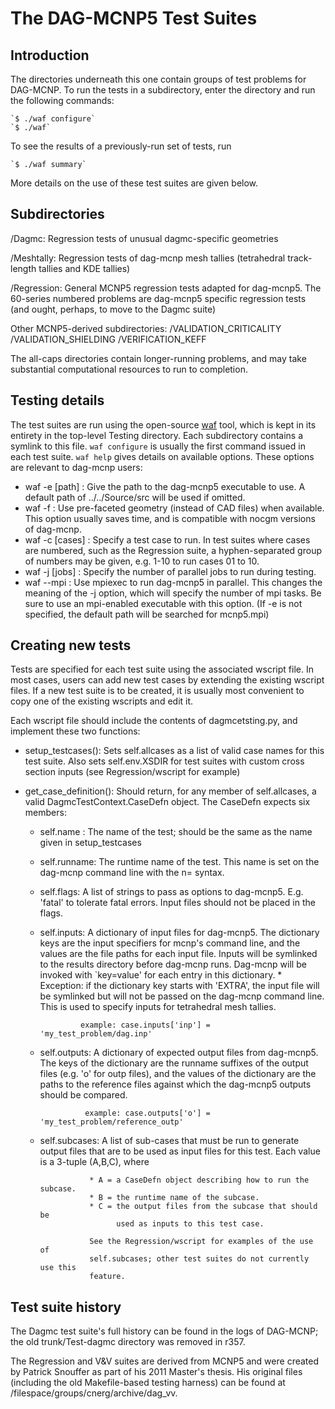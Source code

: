 # The DAG-MCNP5 Test Suites #

## Introduction ##

The directories underneath this one contain groups of test problems
for DAG-MCNP.  To run the tests in a subdirectory, enter the directory
and run the following commands:

    `$ ./waf configure`
    `$ ./waf`

To see the results of a previously-run set of tests, run

    `$ ./waf summary`

More details on the use of these test suites are given below.

## Subdirectories ##

 /Dagmc: Regression tests of unusual dagmc-specific geometries

 /Meshtally: Regression tests of dag-mcnp mesh tallies (tetrahedral
             track-length tallies and KDE tallies)

 /Regression: General MCNP5 regression tests adapted for dag-mcnp5.
              The 60-series numbered problems are dag-mcnp5 specific
              regression tests (and ought, perhaps, to move to the
              Dagmc suite)

Other MCNP5-derived subdirectories:
 /VALIDATION_CRITICALITY
 /VALIDATION_SHIELDING
 /VERIFICATION_KEFF

The all-caps directories contain longer-running problems,
and may take substantial computational resources to run to completion.


## Testing details ##

The test suites are run using the open-source [waf] tool, which is kept in its
entirety in the top-level Testing directory.  Each subdirectory contains a
symlink to this file.  `waf configure` is usually the first command issued in each
test suite.  `waf help` gives details on available options.  These options are
relevant to dag-mcnp users:

* waf -e [path] : Give the path to the dag-mcnp5 executable to use.  A default
                  path of ../../Source/src will be used if omitted.
* waf -f : Use pre-faceted geometry (instead of CAD files) when available.
           This option usually saves time, and is compatible with nocgm
           versions of dag-mcnp.
* waf -c [cases] : Specify a test case to run.  In test suites where cases are
                   numbered, such as the Regression suite, a hyphen-separated
                   group of numbers may be given, e.g. 1-10 to run cases 01 to
                   10.
* waf -j [jobs] : Specify the number of parallel jobs to run during testing.
* waf --mpi : Use mpiexec to run dag-mcnp5 in parallel.  This changes the meaning
              of the -j option, which will specify the number of mpi tasks.  Be
              sure to use an mpi-enabled executable with this option.  (If -e
              is not specified, the default path will be searched for
              mcnp5.mpi)


## Creating new tests ##

Tests are specified for each test suite using the associated wscript file.  In
most cases, users can add new test cases by extending the existing wscript
files.  If a new test suite is to be created, it is usually most convenient to
copy one of the existing wscripts and edit it.

Each wscript file should include the contents of dagmcetsting.py,
and implement these two functions:

* setup_testcases(): Sets self.allcases as a list of valid case names for this
                     test suite.  Also sets self.env.XSDIR for test suites with
                     custom cross section inputs (see Regression/wscript for
                     example)

* get_case_definition(): Should return, for any member of self.allcases,
                         a valid DagmcTestContext.CaseDefn object.  The
                         CaseDefn expects six members:
    * self.name : The name of the test; should be the same as the name given
                  in setup_testcases
    * self.runname: The runtime name of the test.  This name is set on the
                    dag-mcnp command line with the n=<runname> syntax.
    * self.flags: A list of strings to pass as options to dag-mcnp5.  E.g. 'fatal'
                  to tolerate fatal errors.  Input files should not be placed
                  in the flags.
    * self.inputs: A dictionary of input files for dag-mcnp5.  The dictionary
                   keys are the input specifiers for mcnp's command line, and
                   the values are the file paths for each input file.  Inputs
                   will be symlinked to the results directory before dag-mcnp
                   runs.  Dag-mcnp will be invoked with `key=value' for each
                   entry in this dictionary.
                       * Exception: if the dictionary key starts with 'EXTRA',
                         the input file will be symlinked but will not be
                         passed on the dag-mcnp command line.  This is used to
                         specify inputs for tetrahedral mesh tallies.

                   example: case.inputs['inp'] = 'my_test_problem/dag.inp'

    * self.outputs: A dictionary of expected output files from dag-mcnp5.  The
                    keys of the dictionary are the runname suffixes of the
                    output files (e.g. 'o' for outp files), and the values of
                    the dictionary are the paths to the reference files against
                    which the dag-mcnp5 outputs should be compared.

                    example: case.outputs['o'] = 'my_test_problem/reference_outp'

    * self.subcases: A list of sub-cases that must be run to generate output
                     files that are to be used as input files for this test.
                     Each value is a 3-tuple (A,B,C), where

                     * A = a CaseDefn object describing how to run the subcase.
                     * B = the runtime name of the subcase.
                     * C = the output files from the subcase that should be
                           used as inputs to this test case.

                     See the Regression/wscript for examples of the use of
                     self.subcases; other test suites do not currently use this
                     feature.


## Test suite history ##

The Dagmc test suite's full history can be found in the logs of DAG-MCNP;
the old trunk/Test-dagmc directory was removed in r357.

The Regression and V&V suites are derived from MCNP5 and were created by
Patrick Snouffer as part of his 2011 Master's thesis.  His original
files (including the old Makefile-based testing harness) can be found
at /filespace/groups/cnerg/archive/dag_vv.

[waf]: https://code.google.com/p/waf
